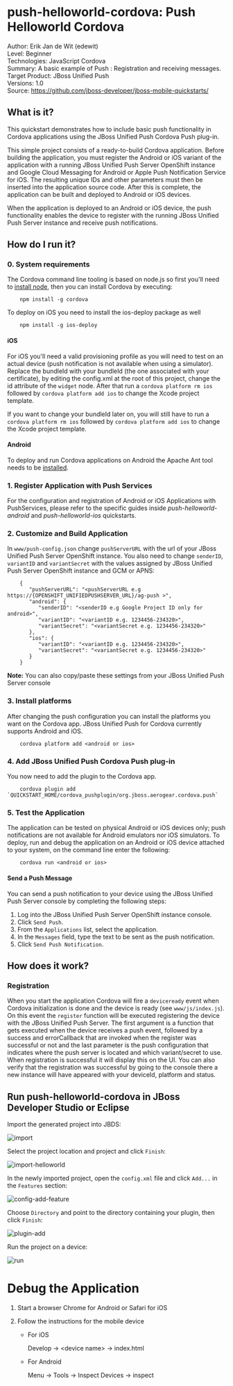 push-helloworld-cordova: Push Helloworld Cordova
===========================
Author: Erik Jan de Wit (edewit)   
Level: Beginner   
Technologies: JavaScript Cordova   
Summary: A basic example of Push : Registration and receiving messages.   
Target Product: JBoss Unified Push   
Versions: 1.0   
Source: <https://github.com/jboss-developer/jboss-mobile-quickstarts/>  

## What is it?

This quickstart demonstrates how to include basic push functionality in Cordova applications using the JBoss Unified Push Cordova Push plug-in.

This simple project consists of a ready-to-build Cordova application. Before building the application, you must register the Android or iOS variant of the application with a running JBoss Unified Push Server OpenShift instance and Google Cloud Messaging for Android or Apple Push Notification Service for iOS. The resulting unique IDs and other parameters must then be inserted into the application source code. After this is complete, the application can be built and deployed to Android or iOS devices.

When the application is deployed to an Android or iOS device, the push functionality enables the device to register with the running JBoss Unified Push Server instance and receive push notifications.

## How do I run it?

### 0. System requirements

The Cordova command line tooling is based on node.js so first you'll need to [install node](http://nodejs.org/download/), then you can install Cordova by executing:

        npm install -g cordova


To deploy on iOS you need to install the ios-deploy package as well

        npm install -g ios-deploy


#### iOS

For iOS you'll need a valid provisioning profile as you will need to test on an actual device (push notification is not available when using a simulator).
Replace the bundleId with your bundleId (the one associated with your certificate), by editing the config.xml at the root of this project, change the id attribute of the `widget` node. After that run a `cordova platform rm ios` followed by `cordova platform add ios` to change the Xcode project template.

If you want to change your bundleId later on, you will still have to run a `cordova platform rm ios` followed by `cordova platform add ios` to change the Xcode project template.

#### Android

To deploy and run Cordova applications on Android the Apache Ant tool needs to be [installed](http://ant.apache.org/manual/install.html).


### 1. Register Application with Push Services

For the configuration and registration of Android or iOS Applications with PushServices, please refer to the specific guides inside *push-helloworld-android* and *push-helloworld-ios* quickstarts.

### 2. Customize and Build Application

In `www/push-config.json` change `pushServerURL` with the url of your JBoss Unified Push Server OpenShift instance. You also need to change `senderID`, `variantID` and `variantSecret` with the values assigned by JBoss Unified Push Server OpenShift instance and GCM or APNS:

        {
           "pushServerURL": "<pushServerURL e.g https://{OPENSHIFT_UNIFIEDPUSHSERVER_URL}/ag-push >",
           "android": {
              "senderID": "<senderID e.g Google Project ID only for android>",
              "variantID": "<variantID e.g. 1234456-234320>",
              "variantSecret": "<variantSecret e.g. 1234456-234320>"
           },
           "ios": {
              "variantID": "<variantID e.g. 1234456-234320>",
              "variantSecret": "<variantSecret e.g. 1234456-234320>"
           }
        }

**Note:** You can also copy/paste these settings from your JBoss Unified Push Server console

### 3. Install platforms

After changing the push configuration you can install the platforms you want on the Cordova app. JBoss Unified Push for Cordova currently supports Android and iOS.

        cordova platform add <android or ios>


### 4. Add JBoss Unified Push Cordova Push plug-in

You now need to add the plugin to the Cordova app.

        cordova plugin add `QUICKSTART_HOME/cordova_pushplugin/org.jboss.aerogear.cordova.push`


### 5. Test the Application

The application can be tested on physical Android or iOS devices only; push notifications are not available for Android emulators nor iOS simulators. To deploy, run and debug the application on an Android or iOS device attached to your system, on the command line enter the following:

        cordova run <android or ios>


#### Send a Push Message

You can send a push notification to your device using the JBoss Unified Push Server console by completing the following steps:

1. Log into the JBoss Unified Push Server OpenShift instance console.
2. Click `Send Push`.
3. From the `Applications` list, select the application.
4. In the `Messages` field, type the text to be sent as the push notification.
5. Click `Send Push Notification`.

## How does it work?

### Registration

When you start the application Cordova will fire a `deviceready` event when Cordova initialization is done and the device is ready (see `www/js/index.js`). On this event the `register` function will be executed registering the device with the JBoss Unified Push Server. The first argument is a function that gets executed when the device receives a push event, followed by a success and errorCallback that are invoked when the register was successful or not and the last parameter is the push configuration that indicates where the push server is located and which variant/secret to use. When registration is successful it will display this on the UI. You can also verify that the registration was successful by going to the console there a new instance will have appeared with your deviceId, platform and status.


## Run push-helloworld-cordova in JBoss Developer Studio or Eclipse

Import the generated project into JBDS:  

![import](doc/import.png)

Select the project location and project and click `Finish`:  

![import-helloworld](doc/import-helloworld.png)

In the newly imported project, open the `config.xml` file and click `Add...` in the `Features` section:  

![config-add-feature](doc/config-add-feature.png)

Choose `Directory` and point to the directory containing your plugin, then click `Finish`:  

![plugin-add](doc/plugin-add.png)

Run the project on a device:  

![run](doc/run.png)

Debug the Application
=====================

1. Start a browser Chrome for Android or Safari for iOS

2. Follow the instructions for the mobile device

   * For iOS

        Develop -> &lt;device name> -> index.html

   * For Android

        Menu -> Tools -> Inspect Devices -> inspect


